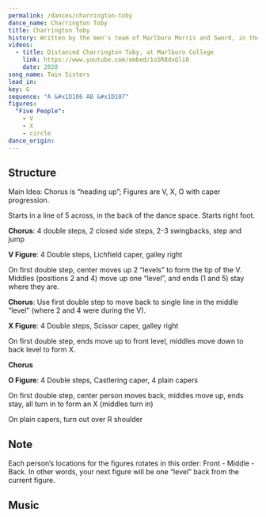 ```yaml
---
permalink: /dances/charrington-toby
dance_name: Charrington Toby
title: Charrington Toby
history: Written by the men's team of Marlboro Morris and Sword, in the van on their way to Toronto ale with 5 dancers, needing a dance for 5.  Named for the bottle caps of the beer they were drinking, which they used to design the figures.  New starting location added somewhere around 2019-2020 (it was in evidence in a 2020 Virtuale video).
videos:
  - title: Distanced Charrington Toby, at Marlboro College
    link: https://www.youtube.com/embed/1oSR8dxQli8
    date: 2020
song_name: Twin Sisters
lead_in:
key: G
sequence: "A &#x1D106 AB &#x1D107"
figures:
  "Five People":
    - V
    - X
    - circle
dance_origin:
---
```

## Structure

Main Idea: Chorus is “heading up”; Figures are V, X, O with caper progression.

Starts in a line of 5 across, in the back of the dance space.  Starts right foot.

**Chorus**: 4 double steps, 2 closed side steps, 2-3 swingbacks, step and jump

**V Figure**: 4 Double steps, Lichfield caper, galley right

On first double step, center moves up 2 “levels” to form the tip of the V.  Middles (positions 2 and 4) move up one “level”, and ends (1 and 5) stay where they are.

**Chorus**: Use first double step to move back to single line in the middle “level” (where 2 and 4 were during the V).

**X Figure**: 4 Double steps, Scissor caper, galley right

On first double step, ends move up to front level, middles move down to back level to form X.

**Chorus**

**O Figure**: 4 Double steps, Castlering caper, 4 plain capers

On first double step, center person moves back, middles move up, ends stay, all turn in to form an X (middles turn in)

On plain capers, turn out over R shoulder

## Note

Each person’s locations for the figures rotates in this order: Front - Middle - Back.  In other words, your next figure will be one “level” back from the current figure.

## Music


